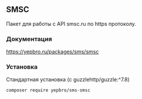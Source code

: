 ## SMSC

Пакет для работы с API smsc.ru по https протоколу.

### Документация

https://yepbro.ru/packages/sms/smsc

### Установка

Стандартная установка (с guzzlehttp/guzzle:^7.8)

```bash
composer require yepbro/sms-smsc
```